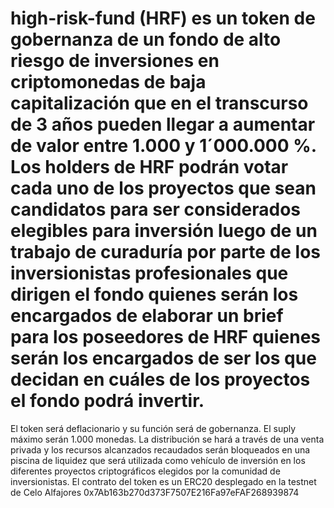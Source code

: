 # high-risk-fund (HRF) es un token de gobernanza de un fondo de alto riesgo de inversiones en criptomonedas de baja capitalización que en el transcurso de 3 años pueden llegar a aumentar de valor entre 1.000 y 1´000.000 %.  Los holders de HRF podrán votar cada uno de los proyectos que sean candidatos para ser considerados elegibles para inversión luego de un trabajo de curaduría por parte de los inversionistas profesionales que dirigen el fondo quienes serán los encargados de elaborar un brief para los poseedores de HRF quienes serán los encargados de ser los que decidan en cuáles de los proyectos el fondo podrá invertir.
El token será deflacionario y su función será de gobernanza. El suply máximo serán 1.000 monedas. La distribución se hará a través de una venta privada y los recursos alcanzados recaudados serán bloqueados en una piscina de liquidez que será utilizada como vehículo de inversión en los diferentes proyectos criptográficos elegidos por la comunidad de inversionistas.
El contrato del token es un ERC20 desplegado en la testnet de Celo Alfajores 0x7Ab163b270d373F7507E216Fa97eFAF268939874
